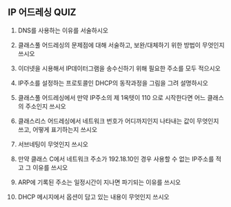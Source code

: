 ## IP 어드레싱 QUIZ

1. DNS를 사용하는 이유를 서술하시오



2. 클래스풀 어드레싱의 문제점에 대해 서술하고, 보완/대체하기 위한 방법이 무엇인지 쓰시오



3. 이더넷을 시용해서 IP데이터그램을 송수신하기 위해 필요한 주소를 모두 적으시오



4. IP주소를 설정하는 프로토콜인 DHCP의 동작과정을 그림을 그려 설명하시오



5. 클래스풀 어드레싱에서 만약 IP주소의 제 1옥텟이 110 으로 시작한다면 어느 클래스의 주소인지 쓰시오



6. 클래스리스 어드레싱에서 네트워크 번호가 어디까지인지 나타내는 값이 무엇인지 쓰고, 어떻게 표기하는지 쓰시오



7. 서브네팅이 무엇인지 쓰시오



8. 만약 클래스 C에서 네트워크 주소가 192.18.10인 경우 사용할 수 없는 IP주소를 적고 그 이유를 쓰시오



9. ARP에 기록된 주소는 일정시간이 지나면 파기되는 이유를 쓰시오



10. DHCP 메시지에서 옵션이 담고 있는 내용이 무엇인지 쓰시오



